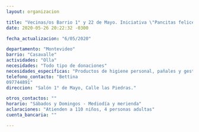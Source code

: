```yaml
---
layout: organizacion

title: "Vecinas/os Barrio 1° y 22 de Mayo. Iniciativa \"Pancitas felices\". Olla y merienda"
date: 2020-05-26 20:22:32 -0300

fecha_actualizacion: "6/05/2020"

departamento: "Montevideo"
barrio: "Casavalle"
actividades: "Olla"
necesidades: "Todo tipo de donaciones"
necesidades_especificas: "Productos de higiene personal, pañales y gestión menstrual"
telefono_contacto: "Bettina
097744891"
direccion: "Salón 1° de Mayo, Calle las Piedras."

otros_contactos: ""
horario: "Sábados y Domingos - Mediodía y merienda"
aclaraciones: "Atienden a 110 niños, 4 personas adultas"
cuenta_bancaria: ""

---
```

